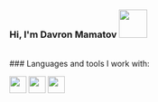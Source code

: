 ### Hi, I'm Davron Mamatov <img src="https://media.giphy.com/media/hvRJCLFzcasrR4ia7z/giphy.gif" width="50px"/>
<br/>
### Languages and tools I work with:

<code><img src="https://www.freeiconspng.com/thumbs/html5-icon/html5-icon-4.png" width="30px"/></code>
<code><img src="https://icon-library.com/images/css-icon-png/css-icon-png-8.jpg" width="30px"/></code>
<code><img src="https://iconape.com/wp-content/png_logo_vector/node-sass.png" width="30px"/></code>

